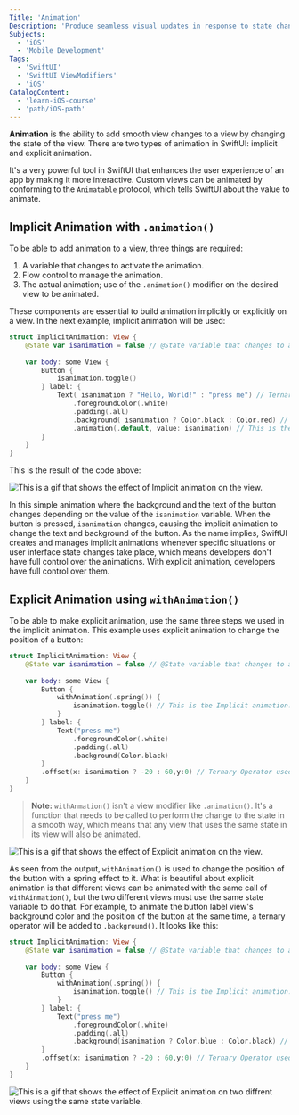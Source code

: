 ```yaml
---
Title: 'Animation'
Description: 'Produce seamless visual updates in response to state changes.'
Subjects:
  - 'iOS'
  - 'Mobile Development'
Tags:
  - 'SwiftUI'
  - 'SwiftUI ViewModifiers'
  - 'iOS'
CatalogContent:
  - 'learn-iOS-course'
  - 'path/iOS-path'
---
```


**Animation** is the ability to add smooth view changes to a view by changing the state of the view. There are two types of animation in SwiftUI: implicit and explicit animation. 

It's a very powerful tool in SwiftUI that enhances the user experience of an app by making it more interactive. Custom views can be animated by conforming to the `Animatable` protocol, which tells SwiftUI about the value to animate.

## Implicit Animation with `.animation()`

To be able to add animation to a view, three things are required:

1. A variable that changes to activate the animation. 
2. Flow control to manage the animation.
3. The actual animation; use of the `.animation()` modifier on the desired view to be animated.

These components are essential to build animation implicitly or explicitly on a view. In the next example, implicit animation will be used:

```swift
struct ImplicitAnimation: View {
    @State var isanimation = false // @State variable that changes to activate the animation.
    
    var body: some View {
        Button {
            isanimation.toggle()
        } label: {
            Text( isanimation ? "Hello, World!" : "press me") // Ternary used to change the view based on the value of the isanimation.
                .foregroundColor(.white)
                .padding(.all)
                .background( isanimation ? Color.black : Color.red) // Ternary operator used to change the view based onn the value of the isanimation.
                .animation(.default, value: isanimation) // This is the implicit animation. This gets activated when isanimation changes in value.
        }
    }
}
```

This is the result of the code above:

![This is a gif that shows the effect of Implicit animation on the view.](https://raw.githubusercontent.com/Codecademy/docs/main/media/Implicit-Animation-SwiftUI.gif)

In this simple animation where the background and the text of the button changes depending on the value of the `isanimation` variable. When the button is pressed, `isanimation` changes, causing the implicit animation to change the text and background of the button. As the name implies, SwiftUI creates and manages implicit animations whenever specific situations or user interface state changes take place, which means developers don't have full control over the animations. With explicit animation, developers have full control over them.

## Explicit Animation using `withAnimation()`

To be able to make explicit animation, use the same three steps we used in the implicit animation. This example uses explicit animation to change the position of a button:

```swift
struct ImplicitAnimation: View {
    @State var isanimation = false // @State variable that changes to activate the animation.
    
    var body: some View {
        Button {
            withAnimation(.spring()) {
                isanimation.toggle() // This is the Implicit animation.
            }
        } label: {
            Text("press me")
                .foregroundColor(.white)
                .padding(.all)
                .background(Color.black)
        }
        .offset(x: isanimation ? -20 : 60,y:0) // Ternary Operator used to change the view based onn the value of the animation.
    }
}
```

> **Note:** `withAnmation()` isn't a view modifier like `.animation()`. It's a function that needs to be called to perform the change to the state in a smooth way, which means that any view that uses the same state in its view will also be animated.

![This is a gif that shows the effect of Explicit animation on the view.](https://raw.githubusercontent.com/Codecademy/docs/main/media/Explicit-Animation-Swiftui.gif)

As seen from the output, `withAnimation()` is used to change the position of the button with a spring effect to it. What is beautiful about explicit animation is that different views can be animated with the same call of `withAinmation()`, but the two different views must use the same state variable to do that. For example, to animate the button label view's background color and the position of the button at the same time, a ternary operator will be added to `.background()`. It looks like this:

```swift
struct ImplicitAnimation: View {
    @State var isanimation = false // @State variable that changes to activate the animation.
    
    var body: some View {
        Button {
            withAnimation(.spring()) {
                isanimation.toggle() // This is the Implicit animation.
            }
        } label: {
            Text("press me")
                .foregroundColor(.white)
                .padding(.all)
                .background(isanimation ? Color.blue : Color.black) // Ternary Operator used to change the view based onn the value of the animation.
        }
        .offset(x: isanimation ? -20 : 60,y:0) // Ternary Operator used to change the view based onn the value of the animation.
    }
}
```

![This is a gif that shows the effect of Explicit animation on two diffrent views using the same state variable.](https://raw.githubusercontent.com/Codecademy/docs/main/media/morethanoneView-with-Explicit-Animation-Swiftui.gif)
